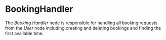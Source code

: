 # BookingHandler

The *Booking Handler* node is responsible for handling all booking requests from the *User* node including creating and deleting bookings and finding the first available time. 


